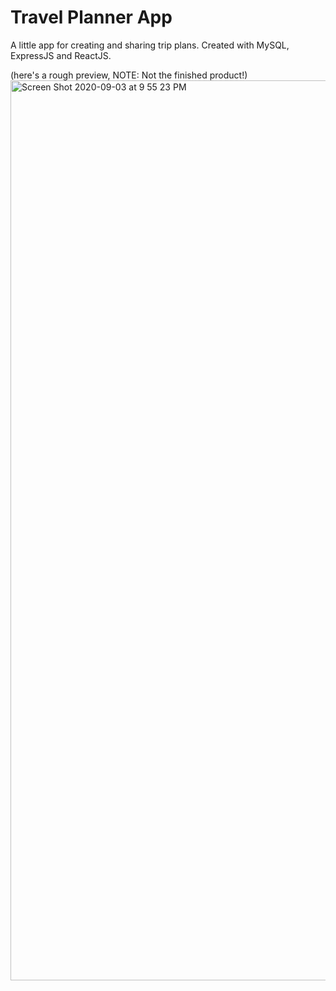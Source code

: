 # Travel Planner App
A little app for creating and sharing trip plans. Created with MySQL, ExpressJS and ReactJS.

(here's a rough preview, NOTE: Not the finished product!)
<img width="1440" alt="Screen Shot 2020-09-03 at 9 55 23 PM" src="https://user-images.githubusercontent.com/46465568/92197964-5af3f600-ee30-11ea-8ed4-437531d54ecf.png">


